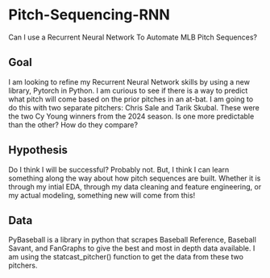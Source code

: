 # Pitch-Sequencing-RNN
Can I use a Recurrent Neural Network To Automate MLB Pitch Sequences?


## Goal
I am looking to refine my Recurrent Neural Network skills by using a new library, Pytorch in Python. I am curious to see if there is a way to predict what pitch will come based on the prior pitches in an at-bat. I am going to do this with two separate pitchers: Chris Sale and Tarik Skubal. These were the two Cy Young winners from the 2024 season. Is one more predictable than the other? How do they compare?

## Hypothesis
Do I think I will be successful? Probably not. But, I think I can learn something along the way about how pitch sequences are built. Whether it is through my intial EDA, through my data cleaning and feature engineering, or my actual modeling, something new will come from this!


## Data
PyBaseball is a library in python that scrapes Baseball Reference, Baseball Savant, and FanGraphs to give the best and most in depth data available. I am using the statcast_pitcher() function to get the data from these two pitchers.
